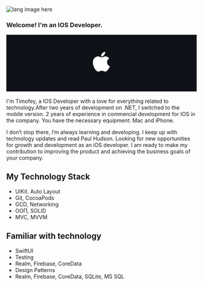 <p align="left"><img width=15%" src="https://github.com/alansmathew/alansmathew/raw/master/lang.gif" alt="lang image here" /></p>

### Welcome! I'm an IOS Developer.

<img src="https://github.com/hammersoul/hammersoul/raw/main/banner.png" alt="banner"> 

I'm Timofey, a IOS Developer with a love for everything related to technology.After two years of development on .NET, I switched to the mobile version. 2 years of experience in commercial development for IOS in the company. You have the necessary equipment: Mac and iPhone.

I don’t stop there, I’m always learning and developing. I keep up with technology updates and read Paul Hudson. Looking for new opportunities for growth and development as an iOS developer. I am ready to make my contribution to improving the product and achieving the business goals of your company.

## My Technology Stack

- UIKit. Auto Layout
- Git, CocoaPods
- GCD, Networking
- ООП, SOLID
- MVC, MVVM

## Familiar with technology

- SwiftUI
- Testing
- Realm, Firebase, CoreData
- Design Patterns
- Realm, Firebase, CoreData, SQLite, MS SQL
